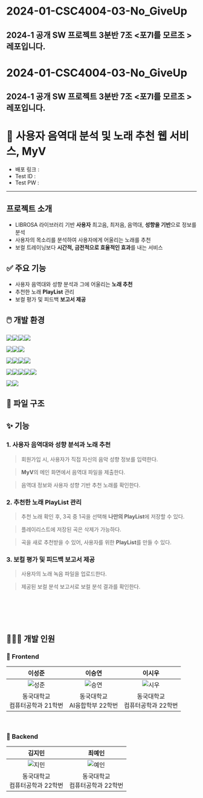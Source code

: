 # 2024-01-CSC4004-03-No_GiveUp
2024-1 공개 SW 프로젝트 3분반 7조 &lt;포7l를 모르조 > 레포입니다.
----------------------------------------------------------------------
# 2024-01-CSC4004-03-No_GiveUp
2024-1 공개 SW 프로젝트 3분반 7조 &lt;포7l를 모르조 > 레포입니다.
----------------------------------------------------------------------
# 🎵 사용자 음역대 분석 및 노래 추천 웹 서비스, MyV

- 배포 링크 :
- Test ID :
- Test PW :
  
---
## 프로젝트 소개
-  LIBROSA 라이브러리 기반 **사용자** 최고음, 최저음, 음역대, **성향을 기반**으로 정보를 분석
-  사용자의 목소리를 분석하여 사용자에게 어울리는 노래를 추천
-  보컬 트레이닝보다 **시간적, 금전적으로 효율적인 효과**를 내는 서비스


## ✅ 주요 기능
- 사용자 음역대와 성향 분석과 그에 어울리는 **노래 추천**
- 추천한 노래 **PlayList** 관리
- 보컬 평가 및 피드백 **보고서 제공**


## 🖱️ 개발 환경
<img src="https://img.shields.io/badge/FrontEnd-%23121011?style=for-the-badge"><img src="https://img.shields.io/badge/HTML-E34F26?style=for-the-badge&logo=HTML5&logoColor=white"><img src="https://img.shields.io/badge/CSS-1572B6?style=for-the-badge&logo=CSS3&logoColor=white"><img src="https://img.shields.io/badge/JavaScript-F7DF1E?style=for-the-badge&logo=JavaScript&logoColor=black">

<img src="https://img.shields.io/badge/BackEnd-%23121011?style=for-the-badge"><img src="https://img.shields.io/badge/Django-092E20?style=for-the-badge&logo=Django&logoColor=white"><img src="https://img.shields.io/badge/5.0.4-515151?style=for-the-badge">

<img src="https://img.shields.io/badge/Algorithm-%23121011?style=for-the-badge"><img src="https://img.shields.io/badge/Python-3776AB?style=for-the-badge&logo=Python&logoColor=white"><img src="https://img.shields.io/badge/3.10.11-3776AB?style=for-the-badge"><img src="https://img.shields.io/badge/Librosa-00BFFF?style=for-the-badge">

<img src="https://img.shields.io/badge/Collaboration Tool-%23121011?style=for-the-badge"><img src="https://img.shields.io/badge/GitHub-181717?style=for-the-badge&logo=GitHub&logoColor=white"><img src="https://img.shields.io/badge/Discord-5865F2?style=for-the-badge&logo=Discord&logoColor=white"><img src="https://img.shields.io/badge/Kakaotalk-FFCD00?style=for-the-badge&logo=Kakaotalk&logoColor=black"><img src="https://img.shields.io/badge/Slack-4A154B?style=for-the-badge&logo=Slack&logoColor=white">

<img src="https://img.shields.io/badge/Design Tool-%23121011?style=for-the-badge"><img src="https://img.shields.io/badge/Figma-F24E1E?style=for-the-badge&logo=Figma&logoColor=white">


## 📂 파일 구조 


## ✨ 기능


### 1. 사용자 음역대와 성향 분석과 노래 추천

> 회원가입 시, 사용자가 직접 자신의 음악 성향 정보를 입력한다.

>  **MyV**의 메인 화면에서 음역대 파일을 제출한다.

>  음역대 정보와 사용자 성향 기반 추천 노래를 확인한다. 

### 2. 추천한 노래 PlayList 관리

> 추천 노래 확인 후, 3곡 중 1곡을 선택해 **나만의 PlayList**에 저장할 수 있다.

> 플레이리스트에 저장된 곡은 삭제가 가능하다.

> 곡을 새로 추천받을 수 있어, 사용자를 위한 **PlayList**를 만들 수 있다.

### 3. 보컬 평가 및 피드백 보고서 제공

> 사용자의 노래 녹음 파일을 업로드한다. 

> 제공된 보컬 분석 보고서로 보컬 분석 결과를 확인한다.






<br><br><br><br>

## 👩🏻‍💻 개발 인원 

### 🧷 Frontend

|이성준|이승연|이시우|
|:-----:|:-----:|:-----:|
|![성준](https://github.com/CSID-DGU/2024-01-CSC4004-03-No_GiveUp/assets/137425231/6d4220e8-a1a4-46bd-82c1-42a258f579fb)|![승연](https://github.com/CSID-DGU/2024-01-CSC4004-03-No_GiveUp/assets/137425231/0cca97c1-36e9-417b-9c21-7b223d7e6c36)|![시우](https://github.com/CSID-DGU/2024-01-CSC4004-03-No_GiveUp/assets/137425231/099cc563-b7c1-4d46-ab8d-32f17b9f055c)|
|동국대학교 <br>컴퓨터공학과 21학번|동국대학교<br> AI융합학부 22학번|동국대학교<br> 컴퓨터공학과 22학번|

<br>

### 🧷 Backend

|김지민|최예인|
|:-----:|:-----:|
|![지민](https://github.com/CSID-DGU/2024-01-CSC4004-03-No_GiveUp/assets/137425231/50e2f95c-20e9-4849-98ad-4f1a4665b40d)|![예인](https://github.com/CSID-DGU/2024-01-CSC4004-03-No_GiveUp/assets/137425231/8496ba50-ab3a-4378-8903-41a6fd55e0a5)|
|동국대학교<br> 컴퓨터공학과 22학번|동국대학교<br> 컴퓨터공학과 22학번|
